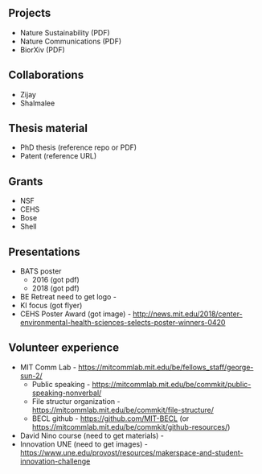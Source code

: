 ## Projects
- Nature Sustainability (PDF)
- Nature Communications (PDF)
- BiorXiv (PDF)

## Collaborations
- Zijay
- Shalmalee

## Thesis material
- PhD thesis (reference repo or PDF)
- Patent (reference URL)

## Grants
- NSF
- CEHS
- Bose
- Shell

## Presentations
- BATS poster
  - 2016 (got pdf)
  - 2018 (got pdf)
- BE Retreat need to get logo -
- KI focus (got flyer)  
- CEHS Poster Award (got image) - http://news.mit.edu/2018/center-environmental-health-sciences-selects-poster-winners-0420

## Volunteer experience
- MIT Comm Lab - https://mitcommlab.mit.edu/be/fellows_staff/george-sun-2/
  - Public speaking - https://mitcommlab.mit.edu/be/commkit/public-speaking-nonverbal/
  - File structur organization - https://mitcommlab.mit.edu/be/commkit/file-structure/
  - BECL github - https://github.com/MIT-BECL (or https://mitcommlab.mit.edu/be/commkit/github-resources/)
- David Nino course (need to get materials) -
- Innovation UNE (need to get images) - https://www.une.edu/provost/resources/makerspace-and-student-innovation-challenge

